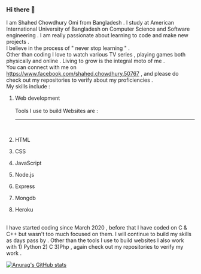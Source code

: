 ### Hi there 👋
I am Shahed Chowdhury Omi from Bangladesh . I study at American International University of Bangladesh on Computer Science and Software engineering . I am really passionate about learning to code and make new projects . <br/>
I believe in the process of " never stop learning " .<br/>
Other than coding I love to watch various TV series , playing games both physically and online . Living to grow is the integral moto of me . <br/>
You can connect with me on https://www.facebook.com/shahed.chowdhury.50767 , and please do check out my repositories to verify about my proficiencies . <br/>
My skills include : <br/>
  1) Web development <br/><br/>
Tools I use to build Websites  are :<hr><br/>


  1) HTML
  2) CSS
  3) JavaScript
  4) Node.js
  5) Express
  6) Mongdb
  7) Heroku
<br/>
I have started coding since March 2020 , before that I have coded on C & C++ but wasn't too much focused on them. I will continue to build my skills as days pass by . 
Other than the tools I use to build websites I also work with 1) Python 2) C 3)Php , again check out my repositories to verify my work .

[![Anurag's GitHub stats](https://github-readme-stats.vercel.app/api?username=Shahed1998)](https://github.com/anuraghazra/github-readme-stats)



